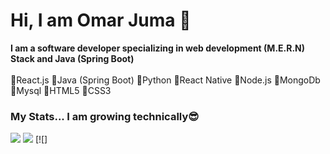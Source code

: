 # Hi, I am Omar Juma 👋 <br/>
<strong>I am a software developer specializing in web development (M.E.R.N) Stack and Java (Spring Boot) </strong><br/>
<br/>
🚀React.js
🚀Java (Spring Boot)
🚀Python
🚀React Native
🚀Node.js
🚀MongoDb
🚀Mysql
🚀HTML5
🚀CSS3
### My Stats... I am growing technically😎


[![](https://raw.githubusercontent.com/OmariJuma/github-stats/master/profile-summary-card-output/react/0-profile-details.svg)](https://github.com/vn7n24fzkq/github-profile-summary-cards)
[![](https://raw.githubusercontent.com/OmariJuma/github-stats/master/profile-summary-card-output/react/1-repos-per-language.svg)](https://github.com/vn7n24fzkq/github-profile-summary-cards) [![]
